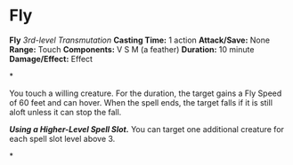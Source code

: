 # Fly

**Fly**
_3rd-level Transmutation_
**Casting Time:** 1 action
**Attack/Save:** None
**Range:** Touch
**Components:** V S M (a feather)
**Duration:** 10 minute
**Damage/Effect:** Effect

*<p>You touch a willing creature. For the duration, the target gains a Fly Speed of 60 feet and can hover. When the spell ends, the target falls if it is still aloft unless it can stop the fall.

***Using a Higher-Level Spell Slot.*** You can target one additional creature for each spell slot level above 3.</p>*